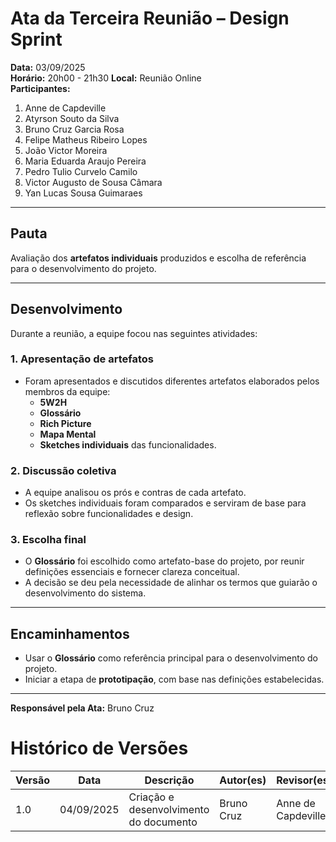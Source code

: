 # Ata da Terceira Reunião – Design Sprint

**Data:** 03/09/2025  
**Horário:** 20h00 - 21h30 
**Local:** Reunião Online  
**Participantes:**
<br>
1. Anne de Capdeville
2. Atyrson Souto da Silva
3. Bruno Cruz Garcia Rosa
4. Felipe Matheus Ribeiro Lopes
5. João Victor Moreira
6. Maria Eduarda Araujo Pereira
7. Pedro Tulio Curvelo Camilo
8. Victor Augusto de Sousa Câmara
9. Yan Lucas Sousa Guimaraes

---

## Pauta
Avaliação dos **artefatos individuais** produzidos e escolha de referência para o desenvolvimento do projeto.

---

## Desenvolvimento

Durante a reunião, a equipe focou nas seguintes atividades:

### 1. Apresentação de artefatos
- Foram apresentados e discutidos diferentes artefatos elaborados pelos membros da equipe:
  - **5W2H**
  - **Glossário**
  - **Rich Picture**
  - **Mapa Mental**
  - **Sketches individuais** das funcionalidades.

### 2. Discussão coletiva
- A equipe analisou os prós e contras de cada artefato.  
- Os sketches individuais foram comparados e serviram de base para reflexão sobre funcionalidades e design.  

### 3. Escolha final
- O **Glossário** foi escolhido como artefato-base do projeto, por reunir definições essenciais e fornecer clareza conceitual.  
- A decisão se deu pela necessidade de alinhar os termos que guiarão o desenvolvimento do sistema.  

---

## Encaminhamentos
- Usar o **Glossário** como referência principal para o desenvolvimento do projeto.  
- Iniciar a etapa de **prototipação**, com base nas definições estabelecidas.  

---

**Responsável pela Ata:** Bruno Cruz

# Histórico de Versões
| Versão | Data       | Descrição                              | Autor(es)  | Revisor(es) |
| ------ | ---------- | -------------------------------------- | ---------- | ----------- |
| 1.0    | 04/09/2025 | Criação e desenvolvimento do documento | Bruno Cruz |  Anne de Capdeville           |
